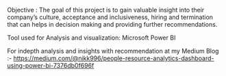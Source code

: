 Objective :
The goal of this project is to gain valuable insight into their company’s culture, acceptance and inclusiveness, hiring and termination that can helps in decision making and providing further recommendations.

Tool used for Analysis and visualization:
Microsoft Power BI

For indepth analysis and insights with recommendation at my Medium Blog :-
https://medium.com/@nikk996/people-resource-analytics-dashboard-using-power-bi-7376db0f696f
